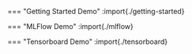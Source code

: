 === "Getting Started Demo"
    :import{./getting-started}

=== "MLFlow Demo"
    :import{./mlflow}

=== "Tensorboard Demo"
    :import{./tensorboard}
